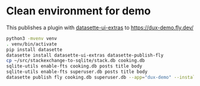 # Clean environment for demo

This publishes a plugin with [datasette-ui-extras](https://github.com/cldellow/datasette-ui-extras/) to https://dux-demo.fly.dev/

```bash
python3 -mvenv venv
. venv/bin/activate
pip install datasette
datasette install datasette-ui-extras datasette-publish-fly
cp ~/src/stackexchange-to-sqlite/stack.db cooking.db
sqlite-utils enable-fts cooking.db posts title body
sqlite-utils enable-fts superuser.db posts title body
datasette publish fly cooking.db superuser.db --app="dux-demo" --install datasette-ui-extras --metadata metadata.json --plugins-dir plugins --setting facet_time_limit_ms 1000 --setting sql_time_limit_ms 1000 --setting default_cache_ttl 300 --branch 1.0a2
```

